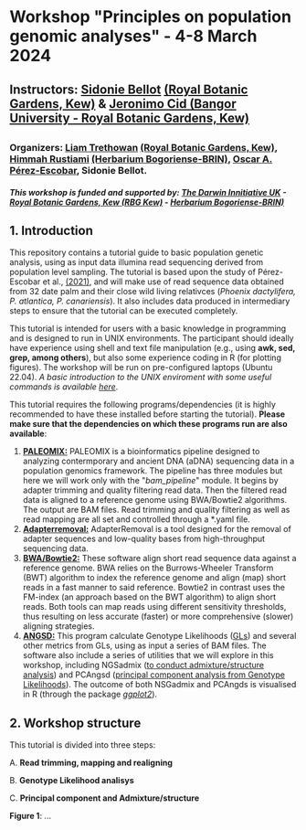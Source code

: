 # Workshop "Principles on population genomic analyses" - 4-8 March 2024
## Instructors: [Sidonie Bellot](https://www.kew.org/science/our-science/people/sidonie-bellot) [(Royal Botanic Gardens, Kew)](https://scholar.google.com/citations?user=KREJ2JsAAAAJ) & [Jeronimo Cid (Bangor University - Royal Botanic Gardens, Kew)](https://www.google.com/url?sa=t&rct=j&q=&esrc=s&source=web&cd=&ved=2ahUKEwi26um3rMqEAxXNna8BHabsCMUQFnoECBIQAQ&url=https%3A%2F%2Fwww.bangor.ac.uk%2Fnatural-sciences%2Fresearch-students%2Fjeronimo-cid-65d6abf0-d6ad-46ca-99d2-23dde9e862ff%2Fen&usg=AOvVaw2KMzf2RiEUtnKgZcXyFjOy&opi=89978449)
## 
### Organizers: [Liam Trethowan](https://www.kew.org/science/our-science/people/liam-trethowan) [(Royal Botanic Gardens, Kew)](https://scholar.google.com/citations?user=FgqqcMMAAAAJ), [Himmah Rustiami](https://scholar.google.com/citations?user=sluGEjEAAAAJ&hl=en) [(Herbarium Bogoriense-BRIN)](https://brin.go.id/en), [Oscar A. Pérez-Escobar](https://scholar.google.co.uk/citations?user=tSzyp6QAAAAJ&hl=en), Sidonie Bellot.
##### This workshop is funded and supported by: [The Darwin Innitiative UK](https://www.darwininitiative.org.uk) - [Royal Botanic Gardens, Kew (RBG Kew)](https://www.kew.org) - [Herbarium Bogoriense-BRIN)](https://brin.go.id/en)

## 1. Introduction
This repository contains a tutorial guide to basic population genetic analysis, using as input data illumina read sequencing derived from population level sampling. The tutorial is based upon the study of Pérez-Escobar et al., [(2021)](https://academic.oup.com/mbe/article/38/10/4475/6311667), and will make use of read sequence data obtained from 32 date palm and their close wild living relativces (_Phoenix dactylifera, P. atlantica, P. canariensis_). It also includes data produced in intermediary steps to ensure that the tutorial can be executed completely.   

This tutorial is intended for users with a basic knowledge in programming and is designed to run in UNIX environments. The participant should ideally have experience using shell and text file manipulation (e.g., using **awk, sed, grep, among others**), but also some experience coding in R (for plotting figures). The workshop will be run on pre-configured laptops (Ubuntu 22.04). _A basic introduction to the UNIX enviroment with some useful commands is available [here](https://github.com/siriusb-nox/ONT-workshop-Oct-2023/blob/main/bash_tutorial.md)_. 

This tutorial requires the following programs/dependencies (it is highly recommended to have these installed before starting the tutorial). **Please make sure that the dependencies on which these programs run are also available**:

1. [**PALEOMIX:**](https://paleomix.readthedocs.io/en/stable/) PALEOMIX is a bioinformatics pipeline designed to analyzing contermporary and ancient DNA (aDNA) sequencing data in a population genomics framework. The pipeline has three modules but here we will work only with the "_bam_pipeline_" module. It begins by adapter trimming and quality filtering read data. Then the filtered read data is aligned to a reference genome using BWA/Bowtie2 algorithms. The output are BAM files. Read trimming and quality filtering as well as read mapping are all set and controlled through a *.yaml file. 
2. [**Adapterremoval:**](https://adapterremoval.readthedocs.io/en/stable/) AdapterRemoval is a tool  designed for the removal of adapter sequences and low-quality bases from high-throughput sequencing data.
3. [**BWA**](https://www.google.com/url?sa=t&rct=j&q=&esrc=s&source=web&cd=&ved=2ahUKEwiJw4ClmtCEAxW-mlYBHcqRAawQFnoECBoQAQ&url=https%3A%2F%2Fgithub.com%2Flh3%2Fbwa&usg=AOvVaw2UQDwSP6x4_7vvSFTzRZGr&opi=89978449)[**/Bowtie2:**](https://bowtie-bio.sourceforge.net/bowtie2/index.shtml) These software align short read sequence data against a reference genome. BWA relies on the Burrows-Wheeler Transform (BWT) algorithm to index the reference genome and align (map) short reads in a fast manner to said reference. Bowtie2 in contrast uses the FM-index (an approach based on the BWT algorithm) to align short reads. Both tools can map reads using different sensitivity thresholds, thus resulting on less accurate (faster) or more comprehensive (slower) aligning strategies.   
5. [**ANGSD:**](https://www.popgen.dk/angsd/index.php/ANGSD) This program calculate Genotype Likelihoods ([GLs](https://www.ncbi.nlm.nih.gov/pmc/articles/PMC3593722/)) and several other metrics from GLs, using as input a series of BAM files. The software also include a series of utilities that we will explore in this workshop, including NGSadmix ([to conduct admixture/structure analysis](https://www.popgen.dk/software/index.php/NgsAdmix)) and PCAngsd ([principal component analysis from Genotype Likelihoods](http://www.popgen.dk/software/index.php/PCAngsd)). The outcome of both NSGadmix and PCAngds is visualised in R (through the package [_ggplot2_](https://ggplot2.tidyverse.org)).

## 2. Workshop structure
This tutorial is divided into three steps:

A. **Read trimming, mapping and realigning**

B. **Genotype Likelihood analisys**

C. **Principal component and Admixture/structure**

**Figure 1**: ... 
